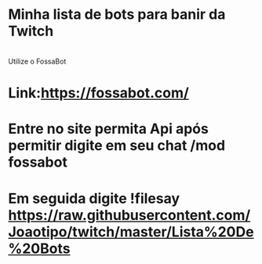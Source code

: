 # Minha lista de bots para banir da Twitch 
<br />Utilize o FossaBot
# Link:https://fossabot.com/
# Entre no site permita Api após permitir digite em seu chat /mod fossabot

# Em seguida digite !filesay https://raw.githubusercontent.com/Joaotipo/twitch/master/Lista%20De%20Bots
